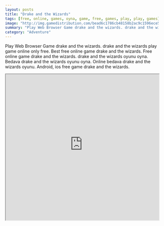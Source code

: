 ```yaml
---
layout: posts
title: "Drake and the Wizards"
tags: [free, online, games, oyna, game, free, games, play, play, games]
image: "http://img.gamedistribution.com/bead6c1786cb48158b2ac9c1596ece5c.jpg"
summary: "Play Web Browser Game drake and the wizards. drake and the wizards play game online only free. Best free online game drake and the wizards. Free online game drake and the wizards. drake and the wizards oyunu oyna. Bedava drake and the wizards oyunu oyna. Online bedava drake and the wizards oyunu. Android, ios free game drake and the wizards."
category: "Adventure"
---
```


Play Web Browser Game drake and the wizards. drake and the wizards play game online only free. Best free online game drake and the wizards. Free online game drake and the wizards. drake and the wizards oyunu oyna. Bedava drake and the wizards oyunu oyna. Online bedava drake and the wizards oyunu. Android, ios free game drake and the wizards.

<iframe width="100%" height="480px;" src="http://flash.gamedistribution.com?game=bead6c1786cb48158b2ac9c1596ece5c"></iframe>